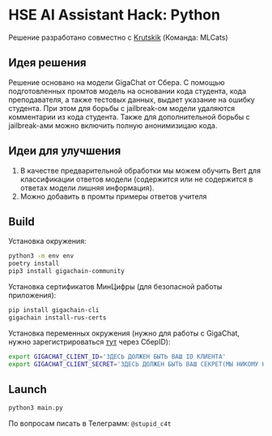 # HSE AI Assistant Hack: Python

Решение разработано совместно с [Krutskik](https://github.com/Krutskik) (Команда: MLCats)

## Идея решения

Решение основано на модели GigaChat от Сбера. С помощью подготовленных промтов модель на основании кода студента, кода преподавателя, а также тестовых данных, выдает указание на ошибку студента. При этом для борьбы с jailbreak-ом модели удаляются комментарии из кода студента. Также для дополнительной борьбы с jailbreak-ами можно включить полную анонимизицаю кода.

## Идеи для улучшения

1. В качестве предварительной обработки мы можем обучить Bert для классификации ответов модели (содержится или не содержится в ответах модели лишняя информация).
2. Можно добавить в промты примеры ответов учителя

## Build

Установка окружения:

```bash
python3 -m env env
poetry install
pip3 install gigachain-community
```

Установка сертификатов МинЦифры (для безопасной работы приложения):

```bash
pip install gigachain-cli
gigachain install-rus-certs
```

Установка переменных окружения (нужно для работы с GigaChat, нужно зарегистрироваться [тут](https://developers.sber.ru/studio/registration) через СберID):

```bash
export GIGACHAT_CLIENT_ID='ЗДЕСЬ ДОЛЖЕН БЫТЬ ВАШ ID КЛИЕНТА'
export GIGACHAT_CLIENT_SECRET='ЗДЕСЬ ДОЛЖЕН БЫТЬ ВАШ СЕКРЕТ(МЫ НИКОМУ НЕ РАССКАЖЕМ!)'
```

## Launch

```bash
python3 main.py
```

По вопросам писать в Телеграмм: `@stupid_c4t`
